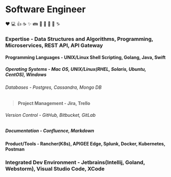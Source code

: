 # Software Engineer

:heart: :computer: :+1: :coffee: :sparkles: :family: :guitar: :microphone: :metal: :thinking: :capricorn:

### Expertise - Data Structures and Algorithms, Programming, Microservices, REST API, API Gateway
#### Programming Languages - UNIX/Linux Shell Scripting, Golang, Java, Swift
##### Operating Systems - Mac OS, UNIX/Linux(RHEL, Solaris, Ubuntu, CentOS), Windows
###### Databases - Postgres, Cassandra, Mongo DB
> **Project Management - Jira, Trello**
###### Version Control - GitHub, Bitbucket, GitLab
##### Documentation - Confluence, Markdown
#### Product/Tools - Rancher(K8s), APIGEE Edge, Splunk, Docker, Kubernetes, Postman
### Integrated Dev Environment - Jetbrains(Intellij, Goland, Webstorm), Visual Studio Code, XCode 



